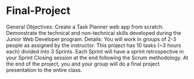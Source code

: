 # Final-Project
General Objectives:
Create a Task Planner web app from scratch.
Demonstrate the technical and non-technical skills developed during the Junior Web Developer program.
Details:
You will work in groups of 2-3 people as assigned by the instructor.
This project has 10 tasks (~3 hours each) divided into 3 Sprints.
Each Sprint will have a sprint retrospective in your Sprint Closing session at the end following the Scrum methodology.
At the end of the project, you and your group will do a final project presentation to the entire class.